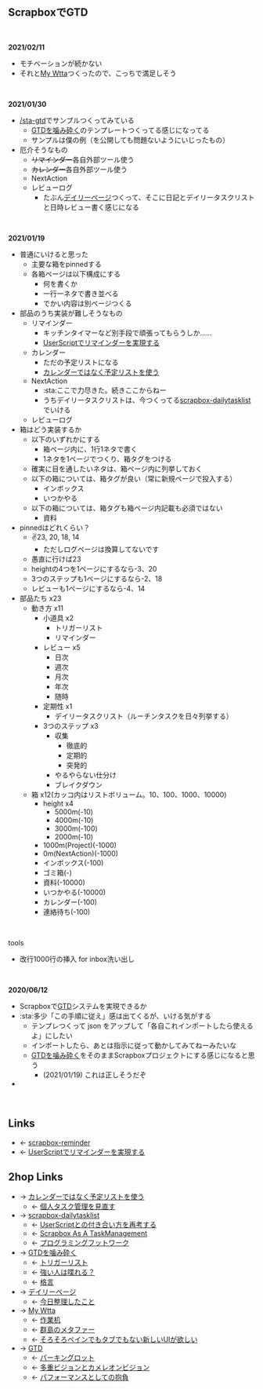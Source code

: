 ## ScrapboxでGTD
<br>

**2021/02/11**

- モチベーションが続かない
- それと[My Wtta](My_Wtta.md)つくったので、こっちで満足しそう

<br>

**2021/01/30**

- [/sta-gtd](https://scrapbox.io/sta-gtd)でサンプルつくってみている
    - [GTDを噛み砕く](GTDを噛み砕く.md)のテンプレートつくってる感じになってる
    - サンプルは僕の例（を公開しても問題ないようにいじったもの）
- 厄介そうなもの
    - ~~リマインダー~~各自外部ツール使う
    - ~~カレンダー~~各自外部ツール使う
    - NextAction
    - レビューログ
        - たぶん[デイリーページ](デイリーページ.md)つくって、そこに日記とデイリータスクリストと日時レビュー書く感じになる

<br>

**2021/01/19**

- 普通にいけると思った
    - 主要な箱をpinnedする
    - 各箱ページは以下構成にする
        - 何を書くか
        - 一行一ネタで書き並べる
        - でかい内容は別ページつくる
- 部品のうち実装が難しそうなもの
    - リマインダー
        - キッチンタイマーなど別手段で頑張ってもらうしか……
        - [UserScriptでリマインダーを実現する](UserScriptでリマインダーを実現する.md)
    - カレンダー
        - ただの予定リストになる
        - [カレンダーではなく予定リストを使う](カレンダーではなく予定リストを使う.md)
    - NextAction
        - :sta:ここで力尽きた。続きここからねー
        - うちデイリータスクリストは、今つくってる[scrapbox-dailytasklist](scrapbox-dailytasklist.md)でいける
    - レビューログ
- 箱はどう実装するか
    - 以下のいずれかにする
        - 箱ページ内に、1行1ネタで書く
        - 1ネタを1ページでつくり、箱タグをつける
    - 確実に目を通したいネタは、箱ページ内に列挙しておく
    - 以下の箱については、箱タグが良い（常に新規ページで投入する）
        - インボックス
        - いつかやる
    - 以下の箱については、箱タグも箱ページ内記載も必須ではない
        - 資料
- pinnedはどれくらい？
    - :v:23, 20, 18, 14
        - ただしログページは換算してないです
    - 愚直に行けば23
    - heightの4つを1ページにするなら-3、20
    - 3つのステップも1ページにするなら-2、18
    - レビューも1ページにするなら-4、14
- 部品たち x23
    - 動き方 x11
        - 小道具 x2
            - トリガーリスト
            - リマインダー
        - レビュー x5
            - 日次
            - 週次
            - 月次
            - 年次
            - 随時
        - 定期性 x1
            - デイリータスクリスト（ルーチンタスクを日々列挙する）
        - 3つのステップ  x3
            - 収集
                - 徹底的
                - 定期的
                - 突発的
            - やるやらない仕分け
            - ブレイクダウン
    - 箱 x12(カッコ内はリストボリューム。10、100、1000、10000)
        - height x4
            - 5000m(-10)
            - 4000m(-10)
            - 3000m(-100)
            - 2000m(-10)
        - 1000m(Project)(-1000)
        - 0m(NextAction)(-1000)
        - インボックス(-100)
        - ゴミ箱(-)
        - 資料(-10000)
        - いつかやる(-10000)
        - カレンダー(-100)
        - 連絡待ち(-100)

<br>

tools

- 改行1000行の挿入 for inbox洗い出し

<br>

**2020/06/12**

- Scrapboxで[GTD](GTD.md)システムを実現できるか
- :sta:多少「この手順に従え」感は出てくるが、いける気がする
    - テンプレつくって json をアップして「各自これインポートしたら使えるよ」にしたい
    - インポートしたら、あとは指示に従って動かしてみてねーみたいな
    - [GTDを噛み砕く](GTDを噛み砕く.md)をそのままScrapboxプロジェクトにする感じになると思う
        - (2021/01/19) これは正しそうだぞ
- 

<br>

## Links
- ← [scrapbox-reminder](scrapbox-reminder.md)
- ← [UserScriptでリマインダーを実現する](UserScriptでリマインダーを実現する.md)

## 2hop Links
- → [カレンダーではなく予定リストを使う](カレンダーではなく予定リストを使う.md)
    - ← [個人タスク管理を見直す](個人タスク管理を見直す.md)
- → [scrapbox-dailytasklist](scrapbox-dailytasklist.md)
    - ← [UserScriptとの付き合い方を再考する](UserScriptとの付き合い方を再考する.md)
    - ← [Scrapbox As A TaskManagement](Scrapbox_As_A_TaskManagement.md)
    - ← [プログラミングフットワーク](プログラミングフットワーク.md)
- → [GTDを噛み砕く](GTDを噛み砕く.md)
    - ← [トリガーリスト](トリガーリスト.md)
    - ← [強い人は喋れる？](強い人は喋れる_.md)
    - ← [格言](格言.md)
- → [デイリーページ](デイリーページ.md)
    - ← [今日整理したこと](今日整理したこと.md)
- → [My Wtta](My_Wtta.md)
    - ← [作業机](作業机.md)
    - ← [群島のメタファー](群島のメタファー.md)
    - ← [そろそろペインでもタブでもない新しいUIが欲しい](そろそろペインでもタブでもない新しいUIが欲しい.md)
- → [GTD](GTD.md)
    - ← [パーキングロット](パーキングロット.md)
    - ← [多重ビジョンとカメレオンビジョン](多重ビジョンとカメレオンビジョン.md)
    - ← [パフォーマンスとしての抱負](パフォーマンスとしての抱負.md)
